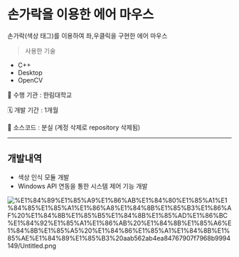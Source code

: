 # 손가락을 이용한 에어 마우스

손가락(색상 태그)를 이용하여 좌,우클릭을 구현한 에어 마우스

> 사용한 기술
- C++
- Desktop
- OpenCV


🏨 수행 기관 : 한림대학교

🗓️ 개발 기간 : 1개월

💾 소스코드 : 분실 (계정 삭제로 repository 삭제됨)

---

## 개발내역

- 색상 인식 모듈 개발
- Windows API 연동을 통한 시스템 제어 기능 개발

![%E1%84%89%E1%85%A9%E1%86%AB%E1%84%80%E1%85%A1%E1%84%85%E1%85%A1%E1%86%A8%E1%84%8B%E1%85%B3%E1%86%AF%20%E1%84%8B%E1%85%B5%E1%84%8B%E1%85%AD%E1%86%BC%E1%84%92%E1%85%A1%E1%86%AB%20%E1%84%8B%E1%85%A6%E1%84%8B%E1%85%A5%20%E1%84%86%E1%85%A1%E1%84%8B%E1%85%AE%E1%84%89%E1%85%B3%20aab562ab4ea84767907f7968b9994149/Untitled.png](%E1%84%89%E1%85%A9%E1%86%AB%E1%84%80%E1%85%A1%E1%84%85%E1%85%A1%E1%86%A8%E1%84%8B%E1%85%B3%E1%86%AF%20%E1%84%8B%E1%85%B5%E1%84%8B%E1%85%AD%E1%86%BC%E1%84%92%E1%85%A1%E1%86%AB%20%E1%84%8B%E1%85%A6%E1%84%8B%E1%85%A5%20%E1%84%86%E1%85%A1%E1%84%8B%E1%85%AE%E1%84%89%E1%85%B3%20aab562ab4ea84767907f7968b9994149/Untitled.png)
